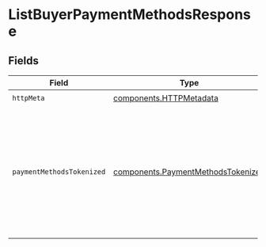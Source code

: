# ListBuyerPaymentMethodsResponse


## Fields

| Field                                                                                                     | Type                                                                                                      | Required                                                                                                  | Description                                                                                               |
| --------------------------------------------------------------------------------------------------------- | --------------------------------------------------------------------------------------------------------- | --------------------------------------------------------------------------------------------------------- | --------------------------------------------------------------------------------------------------------- |
| `httpMeta`                                                                                                | [components.HTTPMetadata](../../models/components/httpmetadata.md)                                        | :heavy_check_mark:                                                                                        | N/A                                                                                                       |
| `paymentMethodsTokenized`                                                                                 | [components.PaymentMethodsTokenized](../../models/components/paymentmethodstokenized.md)                  | :heavy_minus_sign:                                                                                        | Returns a list of available payment methods for a buyer, filtered by the<br/>given currency and country code. |